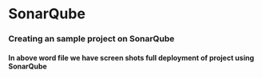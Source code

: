 # SonarQube

### Creating an sample project on SonarQube
#### In above word file we have screen shots full deployment of project using SonarQube
